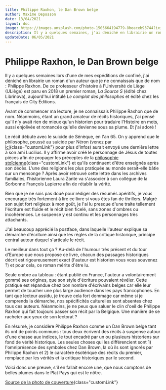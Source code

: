 ```yaml
---
title: Philippe Raxhon, le Dan Brown belge
author: Maxime Deposson
date: 13/04/2021
layout: doc
image: https://images.unsplash.com/photo-1505664194779-8beaceb93744?ixid=MnwxMjA3fDB8MHxwaG90by1wYWdlfHx8fGVufDB8fHx8&ixlib=rb-1.2.1&auto=format&fit=crop&w=1350&q=80
description: Il y a quelques semaines, j'ai déniché en librairie un roman de Philippe Raxhon. Ce professeur d'histoire à l'Université de Liège s'est mis à écrire en 2018 avec la parution de son premier roman, La Source S. Je m'en vais vous le faire découvrir dans cet article !
updateDate: 06/05/2021
---
```


# Philippe Raxhon, le Dan Brown belge
<postDate :creationDate="$frontmatter.date" :updateDate="$frontmatter.updateDate" />

Il y a quelques semaines lors d'une de mes expéditions de confiné, j'ai déniché en librairie un roman d'un auteur que je ne connaissais que de nom : Philippe Raxhon. De ce professeur d'histoire à l'Université de Liège (ULiège) est paru en 2018 un premier roman, _La Source S_ (édité chez Librinova), aujourd'hui intitulé _Le complot des philosophes_ et édité chez les français de City Éditions.

Avant de commencer ma lecture, je ne connaissais Philippe Raxhon que de nom. Néanmoins, étant un grand amateur de récits historiques, j'ai pensé qu'il n'y avait rien de mieux qu'un historien pour traduire l'Histoire en mots, aussi enjolivée et romancée qu'elle devienne sous sa plume. Et j'ai adoré !

Le récit débute avec le suicide de Sénèque, en l'an 65. On y apprend que le philosophe, poussé au suicide par Néron (venez par [ici](https://www.revuedesdeuxmondes.fr/12-avril-65-suicide-de-seneque/){class="customLink"} pour plus d'infos) aurait envoyé une dernière lettre à son ami Lucilius. Il y affirme avoir créé le personnage de Jésus de toutes pièces afin de propager les préceptes de la [philosophie stoïcienne](https://renauddemaret.com/stoicisme/){class="customLink"} et qu'ils continuent d'être enseignés après son décès. L'une des religions les plus pratiquée au monde serait-elle bâtie sur un mensonge ? Après avoir retrouvé cette lettre dans les archives familiales, l'historienne Laura Zante va s'associer à son collègue de la Sorbonne François Lapierre afin de rétablir la vérité.

Bien que je ne sois pas doué pour rédiger des résumés apéritifs, je vous encourage très fortement à lire ce livre si vous êtes fan de thrillers. Malgré son sujet fort religieux à mon goût, je l'ai lu presque d'une traite tellement l'écriture est fluide et le récit bien ficelé, sans zones d'ombres ou incohérences. Le suspense y est continu et les personnages très attachants.

J'ai beaucoup apprécié la postface, dans laquelle l'auteur explique sa démarche d'écriture ainsi que les règles de la critique historique, principe central autour duquel s'articule le récit.

Le meilleur dans tout ça ? Au-delà de l'humour très présent et du tour d'Europe que nous propose ce livre, chacun des passages historiques décrit est rigoureusement exact (l'auteur est historien vous vous souvenez ?) et pour cela, ce roman mérite d'être lu.

Seule ombre au tableau : étant publié en France, l'auteur a volontairement gommé ses origines, que son style d'écriture pouvaient révéler. Cette pratique est répandue chez bon nombre d'écrivains belges car elle leur permet de toucher une plus large audience dans les pays francophones. En tant que lecteur assidu, je trouve cela fort dommage car même si je comprends la démarche, nos spécificités culturelles sont absentes chez tous ces auteurs. Néanmoins, je ne peux que saluer le clin d'oeil de Philippe Raxhon qui fait toujours passer son récit par la Belgique. Une manière de se racheter aux yeux de son lectorat ?

En résumé, je considère Philippe Raxhon comme un Dan Brown belge tant ils ont de points communs : tous deux écrivent des récits à suspense autour d'une chasse aux indices, le tout encadré par un ou plusieurs historiens sur fond de vérité historique. Les seules choses qui les différencient sont 1) l'omniprésence des symboles chez Dan Brown, là où ils sont ignorés par Philippe Raxhon et 2) le caractère ésotérique des récits du premier, remplacé par les vérités et la critique historiques par le second.

Voici donc une preuve, s'il en fallait encore une, que nous comptons de belles plumes dans le Plat Pays qui est le nôtre.

[Source de la photo de couverture](https://images.unsplash.com/photo-1505664194779-8beaceb93744?ixid=MnwxMjA3fDB8MHxwaG90by1wYWdlfHx8fGVufDB8fHx8&ixlib=rb-1.2.1&auto=format&fit=crop&w=1350&q=80){class="customLink"}
